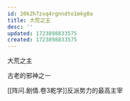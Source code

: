 ```yaml
---
id: 20k2h7zxq4rgnndto1mkg0a
title: 大荒之主
desc: ''
updated: 1723898833575
created: 1723898833575
---
```


大荒之主

古老的邪神之一

[[阵问.剧情.卷3乾学]]反派势力的最高主宰
